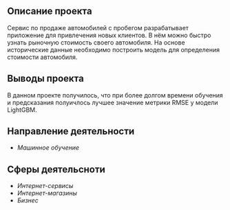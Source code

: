 ## Описание проекта

Сервис по продаже автомобилей с пробегом  разрабатывает приложение для привлечения новых клиентов. В нём можно быстро узнать рыночную стоимость своего автомобиля. На основе исторические данные необходимо построить модель для определения стоимости автомобиля.

## Выводы проекта

В данном проекте получилось, что при более долгом времени обучения и предсказания полуичлось лучшее значение метрики RMSE у модели LightGBM.

## Направление деятельности

- *Машинное обучение*

## Сферы деятельсноти

- *Интернет-сервисы*
- *Интернет-магазины*
- *Бизнес*


